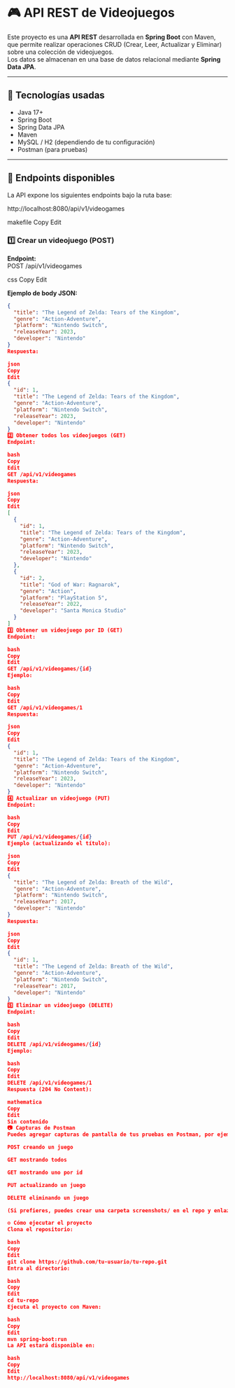 # 🎮 API REST de Videojuegos

Este proyecto es una **API REST** desarrollada en **Spring Boot** con Maven, que permite realizar operaciones CRUD (Crear, Leer, Actualizar y Eliminar) sobre una colección de videojuegos.  
Los datos se almacenan en una base de datos relacional mediante **Spring Data JPA**.

---

## 🚀 Tecnologías usadas
- Java 17+
- Spring Boot
- Spring Data JPA
- Maven
- MySQL / H2 (dependiendo de tu configuración)
- Postman (para pruebas)

---

## 📌 Endpoints disponibles

La API expone los siguientes endpoints bajo la ruta base:

http://localhost:8080/api/v1/videogames

makefile
Copy
Edit

### 1️⃣ Crear un videojuego (POST)
**Endpoint:**  
POST /api/v1/videogames

css
Copy
Edit

**Ejemplo de body JSON:**
```json
{
  "title": "The Legend of Zelda: Tears of the Kingdom",
  "genre": "Action-Adventure",
  "platform": "Nintendo Switch",
  "releaseYear": 2023,
  "developer": "Nintendo"
}
Respuesta:

json
Copy
Edit
{
  "id": 1,
  "title": "The Legend of Zelda: Tears of the Kingdom",
  "genre": "Action-Adventure",
  "platform": "Nintendo Switch",
  "releaseYear": 2023,
  "developer": "Nintendo"
}
2️⃣ Obtener todos los videojuegos (GET)
Endpoint:

bash
Copy
Edit
GET /api/v1/videogames
Respuesta:

json
Copy
Edit
[
  {
    "id": 1,
    "title": "The Legend of Zelda: Tears of the Kingdom",
    "genre": "Action-Adventure",
    "platform": "Nintendo Switch",
    "releaseYear": 2023,
    "developer": "Nintendo"
  },
  {
    "id": 2,
    "title": "God of War: Ragnarok",
    "genre": "Action",
    "platform": "PlayStation 5",
    "releaseYear": 2022,
    "developer": "Santa Monica Studio"
  }
]
3️⃣ Obtener un videojuego por ID (GET)
Endpoint:

bash
Copy
Edit
GET /api/v1/videogames/{id}
Ejemplo:

bash
Copy
Edit
GET /api/v1/videogames/1
Respuesta:

json
Copy
Edit
{
  "id": 1,
  "title": "The Legend of Zelda: Tears of the Kingdom",
  "genre": "Action-Adventure",
  "platform": "Nintendo Switch",
  "releaseYear": 2023,
  "developer": "Nintendo"
}
4️⃣ Actualizar un videojuego (PUT)
Endpoint:

bash
Copy
Edit
PUT /api/v1/videogames/{id}
Ejemplo (actualizando el título):

json
Copy
Edit
{
  "title": "The Legend of Zelda: Breath of the Wild",
  "genre": "Action-Adventure",
  "platform": "Nintendo Switch",
  "releaseYear": 2017,
  "developer": "Nintendo"
}
Respuesta:

json
Copy
Edit
{
  "id": 1,
  "title": "The Legend of Zelda: Breath of the Wild",
  "genre": "Action-Adventure",
  "platform": "Nintendo Switch",
  "releaseYear": 2017,
  "developer": "Nintendo"
}
5️⃣ Eliminar un videojuego (DELETE)
Endpoint:

bash
Copy
Edit
DELETE /api/v1/videogames/{id}
Ejemplo:

bash
Copy
Edit
DELETE /api/v1/videogames/1
Respuesta (204 No Content):

mathematica
Copy
Edit
Sin contenido
📷 Capturas de Postman
Puedes agregar capturas de pantalla de tus pruebas en Postman, por ejemplo:

POST creando un juego

GET mostrando todos

GET mostrando uno por id

PUT actualizando un juego

DELETE eliminando un juego

(Si prefieres, puedes crear una carpeta screenshots/ en el repo y enlazarlas con markdown)

⚙️ Cómo ejecutar el proyecto
Clona el repositorio:

bash
Copy
Edit
git clone https://github.com/tu-usuario/tu-repo.git
Entra al directorio:

bash
Copy
Edit
cd tu-repo
Ejecuta el proyecto con Maven:

bash
Copy
Edit
mvn spring-boot:run
La API estará disponible en:

bash
Copy
Edit
http://localhost:8080/api/v1/videogames
